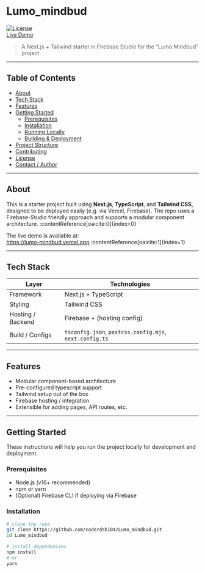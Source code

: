 # Lumo_mindbud

[![License](https://img.shields.io/badge/license-MIT-blue.svg)](#license)  
[Live Demo](https://lumo-mindbud.vercel.app)  

> A Next.js + Tailwind starter in Firebase Studio for the “Lumo Mindbud” project.

---

## Table of Contents

- [About](#about)  
- [Tech Stack](#tech-stack)  
- [Features](#features)  
- [Getting Started](#getting-started)  
  - [Prerequisites](#prerequisites)  
  - [Installation](#installation)  
  - [Running Locally](#running-locally)  
  - [Building & Deployment](#building--deployment)  
- [Project Structure](#project-structure)  
- [Contributing](#contributing)  
- [License](#license)  
- [Contact / Author](#contact--author)  

---

## About

This is a starter project built using **Next.js**, **TypeScript**, and **Tailwind CSS**, designed to be deployed easily (e.g. via Vercel, Firebase). The repo uses a Firebase-Studio friendly approach and supports a modular component architecture. :contentReference[oaicite:0]{index=0}

The live demo is available at:  
https://lumo-mindbud.vercel.app :contentReference[oaicite:1]{index=1}

---

## Tech Stack

| Layer | Technologies |
|---|---|
| Framework | Next.js + TypeScript |
| Styling | Tailwind CSS |
| Hosting / Backend | Firebase + (hosting config) |
| Build / Configs | `tsconfig.json`, `postcss.config.mjs`, `next.config.ts` |

---

## Features

- Modular component-based architecture  
- Pre-configured typescript support  
- Tailwind setup out of the box  
- Firebase hosting / integration  
- Extensible for adding pages, API routes, etc.

---

## Getting Started

These instructions will help you run the project locally for development and deployment.

### Prerequisites

- Node.js (v16+ recommended)  
- npm or yarn  
- (Optional) Firebase CLI if deploying via Firebase  

### Installation

```bash
# clone the repo
git clone https://github.com/coderdeb104/Lumo_mindbud.git
cd Lumo_mindbud

# install dependencies
npm install
# or
yarn
